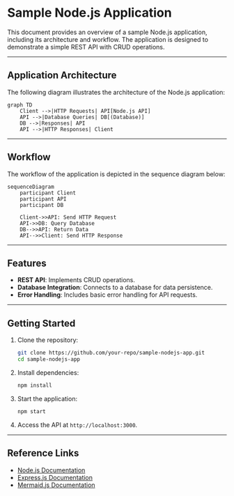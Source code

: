 # Sample Node.js Application

This document provides an overview of a sample Node.js application, including its architecture and workflow. The application is designed to demonstrate a simple REST API with CRUD operations.

---

## Application Architecture

The following diagram illustrates the architecture of the Node.js application:

```mermaid
graph TD
    Client -->|HTTP Requests| API[Node.js API]
    API -->|Database Queries| DB[(Database)]
    DB -->|Responses| API
    API -->|HTTP Responses| Client
```

---

## Workflow

The workflow of the application is depicted in the sequence diagram below:

```mermaid
sequenceDiagram
    participant Client
    participant API
    participant DB

    Client->>API: Send HTTP Request
    API->>DB: Query Database
    DB-->>API: Return Data
    API-->>Client: Send HTTP Response
```

---

## Features

- **REST API**: Implements CRUD operations.
- **Database Integration**: Connects to a database for data persistence.
- **Error Handling**: Includes basic error handling for API requests.

---

## Getting Started

1. Clone the repository:
   ```bash
   git clone https://github.com/your-repo/sample-nodejs-app.git
   cd sample-nodejs-app
   ```

2. Install dependencies:
   ```bash
   npm install
   ```

3. Start the application:
   ```bash
   npm start
   ```

4. Access the API at `http://localhost:3000`.

---

## Reference Links

- [Node.js Documentation](https://nodejs.org/en/docs/)
- [Express.js Documentation](https://expressjs.com/)
- [Mermaid.js Documentation](https://mermaid-js.github.io/mermaid/#/)
